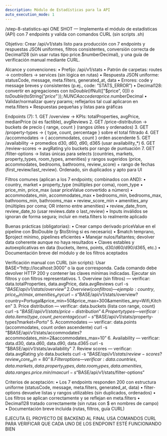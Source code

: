 ```yaml
---
description: Módulo de Estadísticas para la API
auto_execution_mode: 1
---
```


/step-8-statistics-api
ONE SHOT — Implementa el módulo de estadísticas (API) con 7 endpoints y valida con comandos CURL (sin scripts .sh)

Objetivo: Crear /api/v1/stats listo para producción con 7 endpoints y respuestas JSON uniformes, filtros consistentes, conversión correcta de Decimal128 (sin usar rutas tipo price.$numberDecimal), y una guía de verificación manual mediante CURL.

Alcance y convenciones:
	•	Prefijo: /api/v1/stats
	•	Patrón de carpetas: routes → controllers → services (sin lógica en rutas)
	•	Respuesta JSON uniforme: statusCode, message, meta.filters, generated_at, data
	•	Errores: code y message breves y consistentes (p.ej., code: “STATS_ERROR”)
	•	Decimal128: convertir en agregaciones con $toDouble($ifNull([”$price”, 0])) o $toDouble($toString(”$price”)); NUNCA acceder a price.$numberDecimal
	•	Validar/normalizar query params; reflejarlos tal cual aplicaron en meta.filters
	•	Respuestas pequeñas y listas para gráficas

Endpoints (7):
	1.	GET /overview → KPIs: totalProperties, avgPrice, medianPrice (si es factible), avgReviews
	2.	GET /price-distribution → buckets de precio { range, count } (rangos útiles y ordenados)
	3.	GET /property-types → { type, count, percentage } sobre el total filtrado
	4.	GET /accommodates → { accommodates, count } orden ascendente
	5.	GET /availability → promedios d30, d60, d90, d365 (usar availability_*)
	6.	GET /review-scores → avgRating y/o buckets por rango de puntuación
	7.	GET /filter-options → listas únicas para selects (countries, markets, property_types, room_types, amenities) y rangos sugeridos (price, accommodates, bedrooms, bathrooms, review_score) + rango de fechas (first_review/last_review). Ordenado, sin duplicados y apto para UI

Filtros comunes (aplican a los 7 endpoints; combinados con AND):
	•	country, market
	•	property_type (múltiples por coma), room_type
	•	price_min, price_max (usar priceValue convertido a número)
	•	accommodates_min, accommodates_max
	•	bedrooms_min, bedrooms_max, bathrooms_min, bathrooms_max
	•	review_score_min
	•	amenities_any (múltiples por coma; OR interno entre amenities)
	•	review_date_from, review_date_to (usar reviews.date o last_review)
	•	Inputs inválidos se ignoran de forma segura; incluir en meta.filters lo realmente aplicado

Buenas prácticas (obligatorias):
	•	Crear campo derivado priceValue en el pipeline con $toDouble (y $toString si es necesario)
	•	$match temprano, $project mínimo, pipelines eficientes
	•	Manejar nulos/faltantes; devolver data coherente aunque no haya resultados
	•	Claves estables y autoexplicativas en data (buckets, items, points, d30/d60/d90/d365, etc.)
	•	Documentación breve del módulo y de los filtros aceptados

Verificación manual con CURL (sin scripts):
Usar BASE=“http://localhost:3000” o la que corresponda. Cada comando debe devolver HTTP 200 y contener las claves mínimas indicadas. Ejecutar sin filtros y con filtros representativos.
	1.	Overview (sin filtros) — verificar: data.totalProperties, data.avgPrice, data.avgReviews
curl -s “$BASE/api/v1/stats/overview”
	2.	Overview (con filtros) — ejemplo: country, price_min/max, amenities_any
curl -s “$BASE/api/v1/stats/overview?country=Portugal&price_min=50&price_max=300&amenities_any=Wifi,Kitchen”
	3.	Price distribution — verificar: data.buckets (lista con range, count)
curl -s “$BASE/api/v1/stats/price-distribution”
	4.	Property types — verificar: data.items (type, count, percentage)
curl -s “$BASE/api/v1/stats/property-types?market=Porto”
	5.	Accommodates — verificar: data.points (accommodates, count orden ascendente)
curl -s “$BASE/api/v1/stats/accommodates?accommodates_min=2&accommodates_max=10”
	6.	Availability — verificar: data.d30, data.d60, data.d90, data.d365
curl -s “$BASE/api/v1/stats/availability”
	7.	Review scores — verificar: data.avgRating y/o data.buckets
curl -s “$BASE/api/v1/stats/review-scores?review_score_min=80”
	8.	Filter options — verificar: data.countries, data.markets, data.property_types, data.room_types, data.amenities, data.ranges.price.min/max
curl -s “$BASE/api/v1/stats/filter-options”

Criterios de aceptación:
	•	Los 7 endpoints responden 200 con estructura uniforme (statusCode, message, meta.filters, generated_at, data)
	•	filter-options devuelve listas y rangos utilizables (sin duplicados, ordenados)
	•	Los filtros se aplican correctamente y se reflejan en meta.filters
	•	Decimal128 tratado correctamente (sin rutas con $ en nombres de campo)
	•	Documentación breve incluida (rutas, filtros, guía CURL)


EJECUTA EL PROYECTO DE BACKEND
AL FINAL USA COMANDOS CURL PARA VERIFICAR QUE CADA UNO DE LOS ENDPOINT ESTÉ FUNCIONANDO BIEN